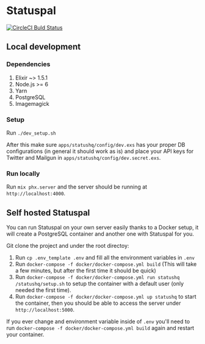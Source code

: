 # Statuspal

[![CircleCI Buld Status](https://circleci.com/gh/messutied/statuspal.svg?style=svg&circle-token=be2ef35b5c8c04eccfab6ed9dea500b82eb41abf)](https://circleci.com/gh/messutied/statuspal)

## Local development

### Dependencies

1. Elixir ~> 1.5.1
2. Node.js >= 6
3. Yarn
4. PostgreSQL
5. Imagemagick

### Setup

Run `./dev_setup.sh`

After this make sure `apps/statushq/config/dev.exs` has your proper DB configurations
(in general it should work as is) and place your API keys for Twitter and Mailgun in
`apps/statushq/config/dev.secret.exs`.

### Run locally

Run `mix phx.server` and the server should be running at `http://localhost:4000`.

## Self hosted Statuspal

You can run Statuspal on your own server easily thanks to a Docker setup, it will create a PostgreSQL container and another one with Statuspal for you.

Git clone the project and under the root directoy:

1. Run `cp .env_template .env` and fill all the environment variables in `.env`
2. Run `docker-compose -f docker/docker-compose.yml build` (This will take a few
  minutes, but after the first time it should be quick)
3. Run `docker-compose -f docker/docker-compose.yml run statushq /statushq/setup.sh`
to setup the container with a default user (only needed the first time).
4. Run `docker-compose -f docker/docker-compose.yml up statushq` to start the
container, then you should be able to access the server under `http://localhost:5000`.

If you ever change and environment variable inside of `.env` you'll need to run
`docker-compose -f docker/docker-compose.yml build` again and restart your container.
